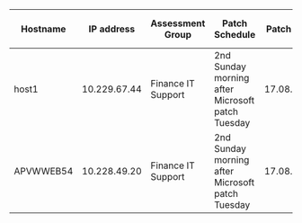 | Hostname  | IP address   | Assessment Group   | Patch Schedule                                   | Patch Date | Patch Start Time | Patch End Time | Environment |
| --------- | ------------ | ------------------ | ------------------------------------------------ | ---------- | ---------------- | -------------- | ----------- |
| host1 | 10.229.67.44 | Finance IT Support | 2nd Sunday morning after Microsoft patch Tuesday | 17.08.2024 | 00:00:00         | 06:00:00       | Production  |
| APVWWEB54 | 10.228.49.20 | Finance IT Support | 2nd Sunday morning after Microsoft patch Tuesday | 17.08.2024 | 00:00:00         | 06:00:00       | Production  |
